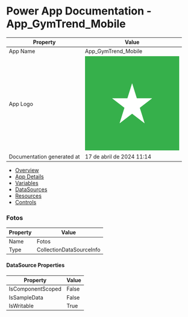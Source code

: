 ﻿# Power App Documentation \- App\_GymTrend\_Mobile

| Property                   | Value                                   |
| -------------------------- | --------------------------------------- |
| App Name                   | App\_GymTrend\_Mobile                   |
| App Logo                   | ![App Logo](resources/applogoSmall.png) |
| Documentation generated at | 17 de abril de 2024 11:14               |

- [Overview](index-App_GymTrend_Mobile.md)
- [App Details](appdetails-App_GymTrend_Mobile.md)
- [Variables](variables-App_GymTrend_Mobile.md)
- [DataSources](datasources-App_GymTrend_Mobile.md)
- [Resources](resources-App_GymTrend_Mobile.md)
- [Controls](controls-App_GymTrend_Mobile.md)

### Fotos

| Property | Value                    |
| -------- | ------------------------ |
| Name     | Fotos                    |
| Type     | CollectionDataSourceInfo |

#### DataSource Properties

| Property          | Value |
| ----------------- | ----- |
| IsComponentScoped | False |
| IsSampleData      | False |
| IsWritable        | True  |
